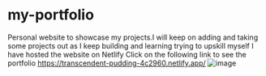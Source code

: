 # my-portfolio
Personal website to showcase my projects.I will keep on adding and taking some projects out as I keep building and learning trying to upskill myself
I have hosted the website on Netlify
Click on the following link to see the portfolio
https://transcendent-pudding-4c2960.netlify.app/
![image](https://github.com/bngcwayi/my-portfolio/assets/122809309/1d4bd79a-6481-43b9-b7c8-6534265a7c71)
